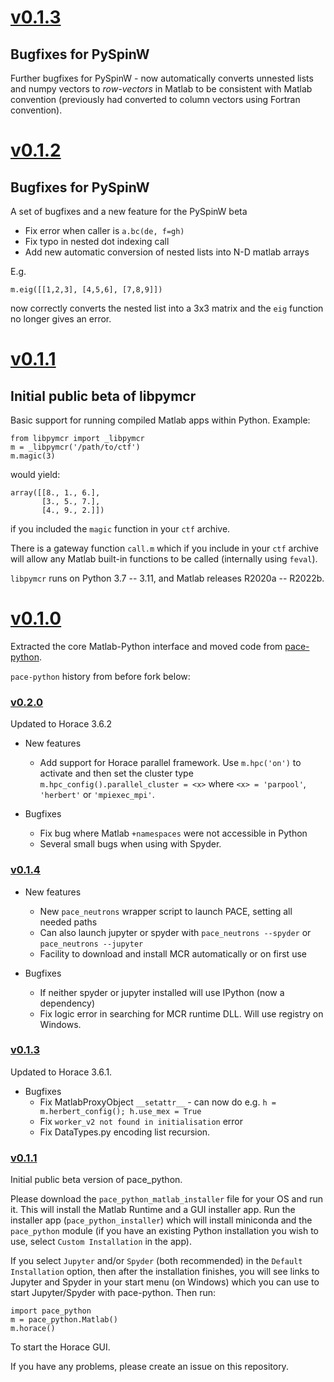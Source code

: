 # [v0.1.3](https://github.com/pace-neutrons/libpymcr/compare/v0.1.2...v0.1.3)

## Bugfixes for PySpinW

Further bugfixes for PySpinW - now automatically converts unnested lists and numpy vectors to *row-vectors* in Matlab to be consistent with Matlab convention (previously had converted to column vectors using Fortran convention).


# [v0.1.2](https://github.com/pace-neutrons/libpymcr/compare/v0.1.1...v0.1.2)

## Bugfixes for PySpinW

A set of bugfixes and a new feature for the PySpinW beta

* Fix error when caller is `a.bc(de, f=gh)`
* Fix typo in nested dot indexing call
* Add new automatic conversion of nested lists into N-D matlab arrays

E.g.


```
m.eig([[1,2,3], [4,5,6], [7,8,9]])
```

now correctly converts the nested list into a 3x3 matrix and the `eig` function no longer gives an error.


# [v0.1.1](https://github.com/pace-neutrons/libpymcr/compare/v0.1.0...v0.1.1)

## Initial public beta of libpymcr

Basic support for running compiled Matlab apps within Python. Example:

```
from libpymcr import _libpymcr
m = _libpymcr('/path/to/ctf')
m.magic(3)
```

would yield:

```
array([[8., 1., 6.],
       [3., 5., 7.],
       [4., 9., 2.]])
```

if you included the `magic` function in your `ctf` archive.

There is a gateway function `call.m` which if you include in your `ctf` archive
will allow any Matlab built-in functions to be called (internally using `feval`).

`libpymcr` runs on Python 3.7 -- 3.11, and Matlab releases R2020a -- R2022b.

# [v0.1.0](https://github.com/pace-neutrons/libpymcr/compare/08b2c72...v0.1.0)

Extracted the core Matlab-Python interface and moved code from [pace-python](https://github.com/pace-neutrons/pace-python).

`pace-python` history from before fork below:

### [v0.2.0](https://github.com/pace-neutrons/pace-python/compare/v0.1.4...v0.2.0)

Updated to Horace 3.6.2

* New features
  - Add support for Horace parallel framework. Use `m.hpc('on')` to activate and then set the cluster type `m.hpc_config().parallel_cluster = <x>` where `<x> = 'parpool'`, `'herbert'` or `'mpiexec_mpi'`.

* Bugfixes
  - Fix bug where Matlab `+namespaces` were not accessible in Python
  - Several small bugs when using with Spyder.

### [v0.1.4](https://github.com/pace-neutrons/pace-python/compare/v0.1.3...v0.1.4)

* New features
  - New `pace_neutrons` wrapper script to launch PACE, setting all needed paths
  - Can also launch jupyter or spyder with `pace_neutrons --spyder` or `pace_neutrons --jupyter`
  - Facility to download and install MCR automatically or on first use

* Bugfixes
  - If neither spyder or jupyter installed will use IPython (now a dependency)
  - Fix logic error in searching for MCR runtime DLL. Will use registry on Windows.

### [v0.1.3](https://github.com/pace-neutrons/pace-python/compare/v0.1.1...v0.1.3)

Updated to Horace 3.6.1.

* Bugfixes
  - Fix MatlabProxyObject `__setattr__` - can now do e.g. `h = m.herbert_config(); h.use_mex = True`
  - Fix `worker_v2 not found in initialisation` error
  - Fix DataTypes.py encoding list recursion.

### [v0.1.1](https://github.com/pace-neutrons/pace-python/compare/v0.1.0...v0.1.1)

Initial public beta version of pace_python.

Please download the `pace_python_matlab_installer` file for your OS and run it. This will install the Matlab Runtime and a GUI installer app. Run the installer app (`pace_python_installer`) which will install miniconda and the `pace_python` module (if you have an existing Python installation you wish to use, select `Custom Installation` in the app).

If you select `Jupyter` and/or `Spyder` (both recommended) in the `Default Installation` option, then after the installation finishes, you will see links to Jupyter and Spyder in your start menu (on Windows) which you can use to start Jupyter/Spyder with pace-python. Then run:

```
import pace_python
m = pace_python.Matlab()
m.horace()
```

To start the Horace GUI.

If you have any problems, please create an issue on this repository.
